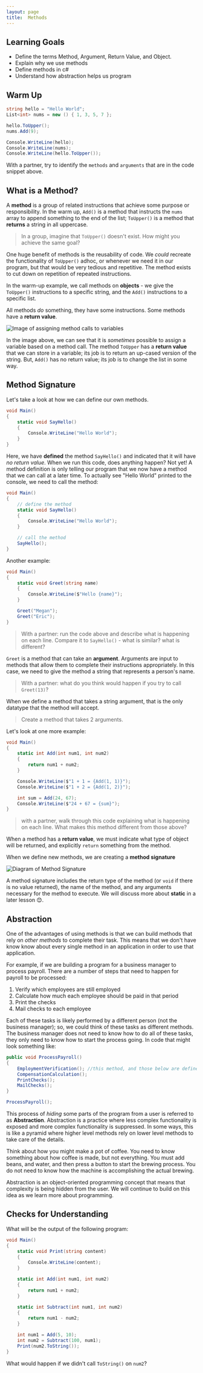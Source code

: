 ```yaml
---
layout: page
title:  Methods
---
```


## Learning Goals
* Define the terms Method, Argument, Return Value, and Object.
* Explain why we use methods
* Define methods in c#
* Understand how abstraction helps us program

## Warm Up

```c#
string hello = "Hello World";
List<int> nums = new () { 1, 3, 5, 7 };

hello.ToUpper();
nums.Add(9);

Console.WriteLine(hello);
Console.WriteLine(nums);
Console.WriteLine(hello.ToUpper());
```

With a partner, try to identify the `methods` and `arguments` that are in the code snippet above.

## What is a Method?

A **method** is a group of related instructions that achieve some purpose or responsibility.  In the warm up, `Add()` is a method that instructs the `nums` array to append something to the end of the list; `ToUpper()` is a method that **returns** a string in all uppercase.

> In a group, imagine that `ToUpper()` doesn't exist.  How might you achieve the same goal?

One huge benefit of methods is the reusability of code.  We _could_ recreate the functionality of `ToUpper()` adhoc, or whenever we need it in our program, but that would be very tedious and repetitive.  The method exists to cut down on repetition of repeated instructions.

In the warm-up example, we call methods on **objects** - we give the `ToUpper()` instructions to a specific string, and the `Add()` instructions to a specific list.

All methods _do_ something, they have some instructions.  Some methods have a **return value**.

<!-- Really like this use of images/screenshots here! My only tweak would be to include line numbers in the screenshot to make it easier for students/instructors to reference -->

![Image of assigning method calls to variables](/assets/images/module1/week2/AssigningReturnValues.png)

In the image above, we can see that it is _sometimes_ possible to assign a variable based on a method call.  The method `ToUpper` has a **return value** that we can store in a variable; its job is to return an up-cased version of the string.  But, `Add()` has no return value; its job is to change the list in some way.

<!-- I can imagine that this paragraph above re: return values is a little confusing to a new programmer since toUpper() and add() look basically the same and I don't know what a return value is at this point. Perhaps this is better covered later in the lesson, perhaps after the next section? Or maybe we include a small primer on what return values are somewhere earlier in the lesson. FWIW return values were always really confusing to me as a M1 student so this is my personal take here.   -->

## Method Signature

Let's take a look at how we can define our own methods.

```c#
void Main()
{
	static void SayHello()
	{
		Console.WriteLine("Hello World");
	}
}
```

Here, we have **defined** the method `SayHello()` and indicated that it will have _no return value_. When we run this code, does anything happen?  Not yet!  A method definition is only telling our program that we now have a method that we can call at a later time.  To actually see "Hello World" printed to the console, we need to call the method:

```c#
void Main()
{
    // define the method
    static void SayHello()
    {
        Console.WriteLine("Hello World");
    }

    // call the method
    SayHello();
}
```

Another example:

```c#
void Main()
{
    static void Greet(string name)
    {
        Console.WriteLine($"Hello {name}");
    }

    Greet("Megan");
    Greet("Eric");
}
```

> With a partner: run the code above and describe what is happening on each line.  Compare it to `SayHello()` - what is similar? what is different?

`Greet` is a method that can take an **argument**.  Arguments are input to methods that allow them to complete their instructions appropriately.  In this case, we need to give the method a string that represents a person's name.

> With a partner: what do you think would happen if you try to call `Greet(13)`?

<!-- Love this exploration exercise! -->

When we define a method that takes a string argument, that is the only datatype that the method will accept.

> Create a method that takes 2 arguments.

Let's look at one more example:

```c#
void Main()
{
    static int Add(int num1, int num2)
    {
        return num1 + num2;
    }

    Console.WriteLine($"1 + 1 = {Add(1, 1)}");
    Console.WriteLine($"1 + 2 = {Add(1, 2)}");

    int sum = Add(24, 67);
    Console.WriteLine($"24 + 67 = {sum}");
}
```

> with a partner, walk through this code explaining what is happening on each line.  What makes this method different from those above?

When a method has a **return value**, we must indicate what type of object will be returned, and explicitly `return` something from the method.

When we define new methods, we are creating a **method signature**

![Diagram of Method Signature](/assets/images/module1/week2/MethodSignature.png)
<!-- Love that this is broken down into a color coded diagram! these can be a nice visual way to also break up big blocks of text too -->

A method signature includes the return type of the method (or `void` if there is no value returned), the name of the method, and any arguments necessary for the method to execute. We will discuss more about **static** in a later lesson 😊.

## Abstraction

One of the advantages of using methods is that we can build methods that rely on _other methods_ to complete their task. This means that we don't have know know about every single method in an application in order to use that application.  

For example, if we are building a program for a business manager to process payroll.  There are a number of steps that need to happen for payroll to be processed:
1. Verify which employees are still employed
2. Calculate how much each employee should be paid in that period
3. Print the checks
4. Mail checks to each employee

Each of these tasks is likely performed by a different person (not the business manager); so, we could think of these tasks as different methods.  The business manager does not need to know how to do all of these tasks, they only need to know how to start the process going.  In code that might look something like:

```c#
public void ProcessPayroll()
{
    EmploymentVerification(); //this method, and those below are defined somewhere else in the program. The manager doesn't care what this method look like, only that it is completed.
    CompensationCalculation();
    PrintChecks();
    MailChecks();
}

ProcessPayroll();
```

This process of *hiding* some parts of the program from a user is referred to as **Abstraction**.  Abstraction is a practice where less complex functionality is exposed and more complex functionality is suppressed. In some ways, this is like a pyramid where higher level methods rely on lower level methods to take care of the details.

<!-- This sentence "Abstraction is a practice where less complex functionality is exposed in an interface and more complex functionality is suppressed." is pretty heavy haha. I think the pyramid example afterwards is good, but perhaps we include a visual of what that looks like too?  -->

Think about how you might make a pot of coffee.  You need to know something about how coffee is made, but not everything.  You must add beans, and water, and then press a button to start the brewing process.  You do not need to know how the machine is accomplishing the actual brewing.

Abstraction is an object-oriented programming concept that means that complexity is being hidden from the user.  We will continue to build on this idea as we learn more about programming.


## Checks for Understanding
What will be the output of the following program:

```c#
void Main()
{
    static void Print(string content)
    {
        Console.WriteLine(content);
    }

    static int Add(int num1, int num2)
    {
        return num1 + num2;
    }

    static int Subtract(int num1, int num2)
    {
        return num1 - num2;
    }

    int num1 = Add(5, 10);
    int num2 = Subtract(100, num1);
    Print(num2.ToString());
}
```

What would happen if we didn't call `ToString()` on `num2`?